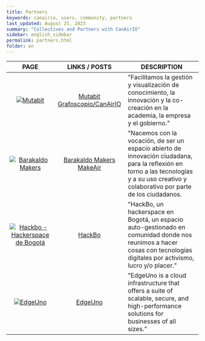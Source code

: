 ```yaml
---
title: Partners
keywords: canairio, users, community, partners
last_updated: August 25, 2023
summary: "Collectives and Partners with CanAirIO"
sidebar: english_sidebar
permalink: partners.html
folder: en
---
```


| PAGE            | LINKS / POSTS| DESCRIPTION     |
| :-----------: |:----------------:| -----------|
| [![Mutabit](/docs/images/logo-mutabit-negro.png)](https://mutabit.com/) | [Mutabit](https://mutabit.com/)  [Grafoscopio/CanAirIO](https://mutabit.com/repos.fossil/mutabit/doc/tip/wiki/es/canairio--bsz8m.md.html) | "Facilitamos la gestión y visualización de conocimiento, la innovación y la co-creación en la academia, la empresa y el gobierno."
| [![Barakaldo Makers](/docs/images/logo-barakaldomakers-org.jpg)](https://barakaldomakers.org/) | [Barakaldo Makers](https://barakaldomakers.org/)  [MakeAir](https://elmundoempresarial.info/2022/12/26/presentacion-proyecto-makeair-mejora-de-la-empleabilidad-a-traves-de-la-filosofia-maker/tecnologias/) | "Nacemos con la vocación, de ser un espacio abierto de innovación ciudadana, para la reflexión en torno a las tecnologías y a su uso creativo y colaborativo por parte de los ciudadanos.
| [![Hackbo - Hackerspace de Bogotá](/docs/images/logo-hackbo-org.png)](https://hackbo.org/)| [HackBo](https://hackbo.org/) | "HackBo, un hackerspace en Bogotá, un espacio auto-gestionado en comunidad donde nos reunimos a hacer cosas con tecnologías digitales por activismo, lucro y/o placer." |
| [![EdgeUno](/docs/images/logo-edge-uno-blue.png)](https://edgeuno.cloud/) | [EdgeUno](https://edgeuno.cloud/) | "EdgeUno is a cloud infrastructure that offers a suite of scalable, secure, and high-performance solutions for businesses of all sizes." |
